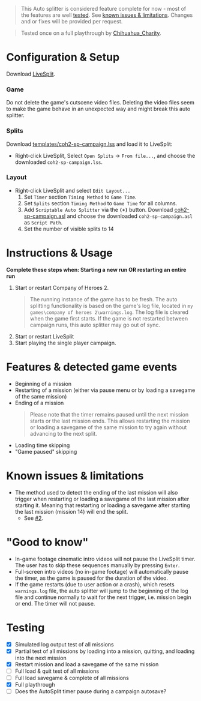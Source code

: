 > This Auto splitter is considered feature complete for now - most of the features are well [tested](#testing). See [known issues & limitations](#Known-issues--limitations). Changes and or fixes will be provided per request.

> Tested once on a full playthrough by [Chihuahua_Charity](url=https://www.twitch.tv/videos/669824853). 

# Configuration & Setup
Download [LiveSplit](https://livesplit.org/).

### Game
Do not delete the game's cutscene video files. Deleting the video files seem to make the game behave in an unexpected way and might break this auto splitter.

### Splits
Download [templates/coh2-sp-campaign.lss](templates/coh2-sp-campaign.lss) and load it to LiveSplit:
- Right-click LiveSplit, Select `Open Splits` -> `From file...`, and choose the downloaded `coh2-sp-campaign.lss`.

### Layout
- Right-click LiveSplit and select `Edit Layout...`
    1. Set `Timer` section `Timing Method` to `Game Time`.
    1. Set `Splits` section `Timing Method` to `Game Time` for all columns.
    1. Add `Scriptable Auto Splitter` via the **`(+)`** button. Download [coh2-sp-campaign.asl](coh2-sp-campaign.asl) and choose the downloaded `coh2-sp-campaign.asl` as `Script Path`. 
    1. Set the number of visible splits to 14

# Instructions & Usage
**Complete these steps when: Starting a new run OR restarting an entire run**
1. Start or restart Company of Heroes 2. 
    > The running instance of the game has to be fresh. The auto splitting functionality is based on the game's log file, located in `my games\company of heroes 2\warnings.log`. The log file is cleared when the game first starts. If the game is not restarted between campaign runs, this auto splitter may go out of sync. 
1. Start or restart LiveSplit
1. Start playing the single player campaign.

# Features & detected game events
- Beginning of a mission
- Restarting of a mission (either via pause menu or by loading a savegame of the same mission)
- Ending of a mission
    > Please note that the timer remains paused until the next mission starts or the last mission ends. This allows restarting the mission or loading a savegame of the same mission to try again without advancing to the next split.
- Loading time skipping 
- "Game paused" skipping

# Known issues & limitations 
- The method used to detect the ending of the last mission will also trigger when restarting or loading a savegame of the last mission after starting it. Meaning that restarting or loading a savegame after starting the last mission (mission 14) will end the split.
   - See [#2](https://github.com/Janne252/LiveSplit.CoH2CampaignAutoSplit/issues/2).

# "Good to know"
- In-game footage cinematic intro videos will not pause the LiveSplit timer. The user has to skip these sequences manually by pressing `Enter`.
- Full-screen intro videos (no in-game footage) will automatically pause the timer, as the game is paused for the duration of the video.
- If the game restarts (due to user action or a crash), which resets `warnings.log` file, the auto splitter will jump to the beginning of the log file and continue normally to wait for the next trigger, i.e. mission begin or end. The timer will not pause.

# Testing
- [x] Simulated log output test of all missions
- [x] Partial test of all missions by loading into a mission, quitting, and loading into the next mission
- [x] Restart mission and load a savegame of the same mission
- [ ] Full load & quit test of all missions
- [ ] Full load savegame & complete of all missions
- [x] Full playthrough
- [ ] Does the AutoSplit timer pause during a campaign autosave? 
